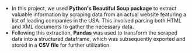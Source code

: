 - In this project, we used **Python's Beautiful Soup package** to extract valuable information by scraping data from an actual website featuring a list of leading companies in the USA. This involved parsing both HTML and XML documents to gather the necessary data.
- Following this extraction, **Pandas** was used to transform the scraped data into a structured dataframe, which was subsequently exported and stored in a **CSV file** for further utilization.
